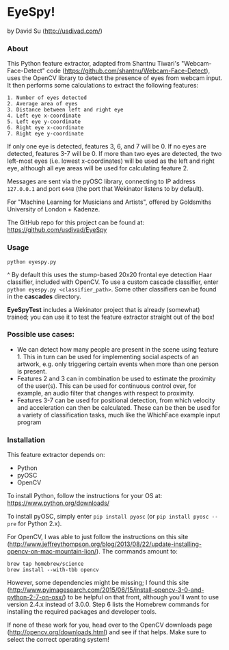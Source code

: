 EyeSpy!
=======
by David Su (http://usdivad.com/)

### About
This Python feature extractor, adapted from Shantnu Tiwari's "Webcam-Face-Detect" code (https://github.com/shantnu/Webcam-Face-Detect), uses the OpenCV library to detect the presence of eyes from webcam input. It then performs some calculations to extract the following features:

    1. Number of eyes detected
    2. Average area of eyes
    3. Distance between left and right eye
    4. Left eye x-coordinate
    5. Left eye y-coordinate
    6. Right eye x-coordinate
    7. Right eye y-coordinate

If only one eye is detected, features 3, 6, and 7 will be 0. If no eyes are detected, features 3-7 will be 0. If more than two eyes are detected, the two left-most eyes (i.e. lowest x-coordinates) will be used as the left and right eye, although all eye areas will be used for calculating feature 2.

Messages are sent via the pyOSC library, connecting to IP address `127.0.0.1` and port `6448` (the port that Wekinator listens to by default).

For "Machine Learning for Musicians and Artists", offered by Goldsmiths University of London + Kadenze.

The GitHub repo for this project can be found at: https://github.com/usdivad/EyeSpy


### Usage
`python eyespy.py`

^ By default this uses the stump-based 20x20 frontal eye detection Haar classifier, included with OpenCV. To use a custom cascade classifier, enter `python eyespy.py <classifier_path>`. Some other classifiers can be found in the **cascades** directory.

**EyeSpyTest** includes a Wekinator project that is already (somewhat) trained; you can use it to test the feature extractor straight out of the box!


### Possible use cases:
- We can detect how many people are present in the scene using feature 1. This in turn can be used for implementing social aspects of an artwork, e.g. only triggering certain events when more than one person is present.
- Features 2 and 3 can in combination be used to estimate the proximity of the user(s). This can be used for continuous control over, for example, an audio filter that changes with respect to proximity.
- Features 3-7 can be used for positional detection, from which velocity and acceleration can then be calculated. These can be then be used for a variety of classification tasks, much like the WhichFace example input program



### Installation
This feature extractor depends on:
- Python
- pyOSC
- OpenCV

To install Python, follow the instructions for your OS at: https://www.python.org/downloads/

To install pyOSC, simply enter `pip install pyosc` (or `pip install pyosc --pre` for Python 2.x). 

For OpenCV, I was able to just follow the instructions on this site (http://www.jeffreythompson.org/blog/2013/08/22/update-installing-opencv-on-mac-mountain-lion/). The commands amount to:

    brew tap homebrew/science
    brew install --with-tbb opencv
    

However, some dependencies might be missing; I found this site (http://www.pyimagesearch.com/2015/06/15/install-opencv-3-0-and-python-2-7-on-osx/) to be helpful on that front, although you'll want to use version 2.4.x instead of 3.0.0. Step 6 lists the Homebrew commands for installing the required packages and developer tools.

If none of these work for you, head over to the OpenCV downloads page (http://opencv.org/downloads.html) and see if that helps. Make sure to select the correct operating system!